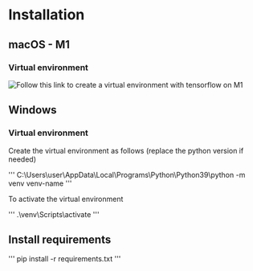 # Installation

## macOS - M1

### Virtual environment

![Follow this link to create a virtual environment with tensorflow on M1](https://www.youtube.com/watch?v=5DgWvU0p2bk)

## Windows 

### Virtual environment

Create the virtual environment as follows (replace the python version if needed)

'''
C:\Users\user\AppData\Local\Programs\Python\Python39\python -m venv venv-name
'''

To activate the virtual environment

'''
.\venv\Scripts\activate
'''

## Install requirements

'''
pip install -r requirements.txt
'''


